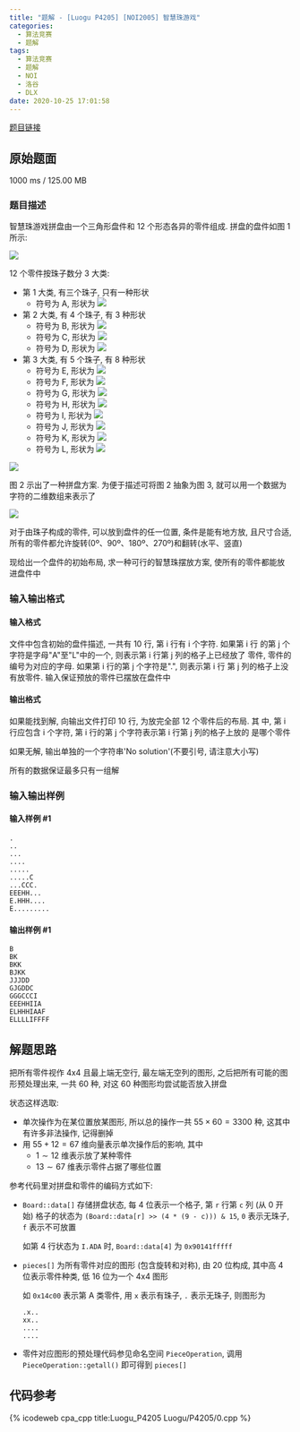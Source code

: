 ```yaml
---
title: "题解 - [Luogu P4205] [NOI2005] 智慧珠游戏"
categories:
  - 算法竞赛
  - 题解
tags:
  - 算法竞赛
  - 题解
  - NOI
  - 洛谷
  - DLX
date: 2020-10-25 17:01:58
---
```


[题目链接](https://www.luogu.com.cn/problem/P4205)

<!-- more -->

## 原始题面

1000 ms / 125.00 MB

### 题目描述

智慧珠游戏拼盘由一个三角形盘件和 12 个形态各异的零件组成. 拼盘的盘件如图 1 所示:

![](1.webp)

12 个零件按珠子数分 3 大类:

- 第 1 大类, 有三个珠子, 只有一种形状
  - 符号为 A, 形状为 ![](A.webp)
- 第 2 大类, 有 4 个珠子, 有 3 种形状
  - 符号为 B, 形状为 ![](B.webp)
  - 符号为 C, 形状为 ![](C.webp)
  - 符号为 D, 形状为 ![](D.webp)
- 第 3 大类, 有 5 个珠子, 有 8 种形状
  - 符号为 E, 形状为 ![](E.webp)
  - 符号为 F, 形状为 ![](F.webp)
  - 符号为 G, 形状为 ![](G.webp)
  - 符号为 H, 形状为 ![](H.webp)
  - 符号为 I, 形状为 ![](I.webp)
  - 符号为 J, 形状为 ![](J.webp)
  - 符号为 K, 形状为 ![](K.webp)
  - 符号为 L, 形状为 ![](L.webp)

![](2.webp)

图 2 示出了一种拼盘方案. 为便于描述可将图 2 抽象为图 3, 就可以用一个数据为字符的二维数组来表示了

![](3.webp)

对于由珠子构成的零件, 可以放到盘件的任一位置, 条件是能有地方放, 且尺寸合适, 所有的零件都允许旋转(0º、90º、180º、270º)和翻转(水平、竖直)

现给出一个盘件的初始布局, 求一种可行的智慧珠摆放方案, 使所有的零件都能放进盘件中

### 输入输出格式

#### 输入格式

文件中包含初始的盘件描述, 一共有 10 行, 第 i 行有 i 个字符. 如果第 i 行 的第 j 个字符是字母"A"至"L"中的一个, 则表示第 i 行第 j 列的格子上已经放了 零件, 零件的编号为对应的字母. 如果第 i 行的第 j 个字符是".", 则表示第 i 行 第 j 列的格子上没有放零件. 输入保证预放的零件已摆放在盘件中

#### 输出格式

如果能找到解, 向输出文件打印 10 行, 为放完全部 12 个零件后的布局. 其 中, 第 i 行应包含 i 个字符, 第 i 行的第 j 个字符表示第 i 行第 j 列的格子上放的 是哪个零件

如果无解, 输出单独的一个字符串'No solution'(不要引号, 请注意大小写)

所有的数据保证最多只有一组解

### 输入输出样例

#### 输入样例 #1

```input1
.
..
...
....
.....
.....C
...CCC.
EEEHH...
E.HHH....
E.........
```

#### 输出样例 #1

```output1
B
BK
BKK
BJKK
JJJDD
GJGDDC
GGGCCCI
EEEHHIIA
ELHHHIAAF
ELLLLIFFFF
```

## 解题思路

把所有零件视作 4x4 且最上端无空行, 最左端无空列的图形, 之后把所有可能的图形预处理出来, 一共 60 种, 对这 60 种图形均尝试能否放入拼盘

状态这样选取:

- 单次操作为在某位置放某图形, 所以总的操作一共 $55\times 60=3300$ 种, 这其中有许多非法操作, 记得删掉
- 用 $55+12=67$ 维向量表示单次操作后的影响, 其中
  - $1\sim 12$ 维表示放了某种零件
  - $13\sim 67$ 维表示零件占据了哪些位置

参考代码里对拼盘和零件的编码方式如下:

- `Board::data[]` 存储拼盘状态, 每 4 位表示一个格子, 第 `r` 行第 `c` 列 (从 0 开始) 格子的状态为 `(Board::data[r] >> (4 * (9 - c))) & 15`, `0` 表示无珠子, `f` 表示不可放置

  如第 4 行状态为 `I.ADA` 时, `Board::data[4]` 为 `0x90141fffff`

- `pieces[]` 为所有零件对应的图形 (包含旋转和对称), 由 20 位构成, 其中高 4 位表示零件种类, 低 16 位为一个 4x4 图形

  如 `0x14c00` 表示第 A 类零件, 用 `x` 表示有珠子, `.` 表示无珠子, 则图形为

  ```plaintext
  .x..
  xx..
  ....
  ....
  ```

- 零件对应图形的预处理代码参见命名空间 `PieceOperation`, 调用 `PieceOperation::getall()` 即可得到 `pieces[]`

## 代码参考

{% icodeweb cpa_cpp title:Luogu_P4205 Luogu/P4205/0.cpp %}
